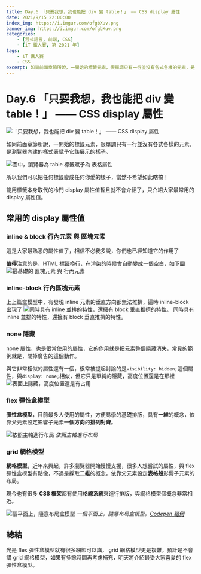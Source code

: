 ```yaml
---
title: Day.6 「只要我想，我也能把 div 變 table！」 —— CSS display 屬性
date: 2021/9/15 22:00:00
index_img: https://i.imgur.com/ofgbXuv.png
banner_img: https://i.imgur.com/ofgbXuv.png
categories:
    - [程式語言, 前端, CSS]
    - [iT 鐵人賽, 第 2021 年]
tags: 
    - iT 鐵人賽
    - CSS
excerpt: 如同前面章節所說，一開始的標籤元素，很單調只有一行並沒有各式各樣的元素，是瀏覽器內建的樣式表賦予它該展示的樣子。所以我們可以把任何標籤變成任何你愛的樣子，當然不希望如此瞎搞！
---
```


# Day.6 「只要我想，我也能把 div 變 table！」 —— CSS display 屬性

![「只要我想，我也能把 div 變 table！」 —— CSS display 屬性](https://i.imgur.com/ofgbXuv.png)

如同前面章節所說，一開始的標籤元素，很單調只有一行並沒有各式各樣的元素，是瀏覽器內建的樣式表賦予它該展示的樣子。

![圖中，瀏覽器為 table 標籤賦予為 表格屬性](https://i.imgur.com/A0uiSrM.png)

所以我們可以把任何標籤變成任何你愛的樣子，當然不希望如此瞎搞！

能用標籤本身取代的冷門 display 屬性值暫且就不會介紹了，只介紹大家最常用的 display 屬性值。

## 常用的 display 屬性值

### inline & block 行內元素 與 區塊元素

這是大家最熟悉的屬性值了，相信不必我多說，你們也已經知道它的作用了

**值得**注意的是，HTML 標籤換行，在渲染的時候會自動變成一個空白，如下圖
![最基礎的 區塊元素 與 行內元素](https://i.imgur.com/mO39ScR.png)

### inline-block 行內區塊元素

上上篇盒模型中，有發現 inline 元素的垂直方向都無法推擠，這時 inline-block 出現了
![同時具有 inline 並排的特性，還擁有 block 垂直推擠的特性。](https://i.imgur.com/TI35bGk.png)
同時具有 inline 並排的特性，還擁有 block 垂直推擠的特性。

### none 隱藏

none 屬性，也是很常使用的屬性，它的作用就是把元素整個隱藏消失，常見的範例就是，關掉廣告的這個動作。

與它非常相似的屬性還有一個，很常被提起討論的是`visibility: hidden;`這個屬性，與`display: none;`相似，但它只是單純的隱藏，高度位置還是在那裡
![表面上隱藏，高度位置還是有占用](https://i.imgur.com/oQbYhBT.png)

### flex 彈性盒模型

**彈性盒模型**，目前最多人使用的屬性，方便易學的基礎排版，具有**一維**的概念，依靠父元素設定影響子元素**一個方向**的**排列對齊**。

![依照主軸進行布局](https://i.imgur.com/WcmxB4K.png)
*依照主軸進行布局*

### grid 網格模型

**網格模型**，近年來興起，許多瀏覽器開始慢慢支援，很多人想嘗試的屬性，與 flex 彈性盒模型有點像，不過是採取**二維**的概念，依靠父元素設定**表格般**影響子元素的布局。

現今也有很多 **CSS 框架**都有使用**格線系統**來進行排版，與網格模型個概念非常相近。

![個平面上，隨意布局盒模型](https://i.imgur.com/X9VTWRV.png)
*一個平面上，隨意布局盒模型。[Codepen 範例](https://codepen.io/vsfvjiuv-the-typescripter/pen/RwgjGWL)*

## 總結

光是 flex 彈性盒模型就有很多細節可以講， grid 網格模型更是複雜，預計是不會講 grid 網格模型，如果有多餘時間再考慮補充，明天將介紹最受大家喜愛的 flex 彈性盒模型。
